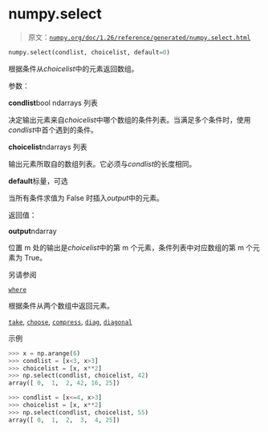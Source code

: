 # numpy.select

> 原文：[`numpy.org/doc/1.26/reference/generated/numpy.select.html`](https://numpy.org/doc/1.26/reference/generated/numpy.select.html)

```py
numpy.select(condlist, choicelist, default=0)
```

根据条件从*choicelist*中的元素返回数组。

参数：

**condlist**bool ndarrays 列表

决定输出元素来自*choicelist*中哪个数组的条件列表。当满足多个条件时，使用*condlist*中首个遇到的条件。

**choicelist**ndarrays 列表

输出元素所取自的数组列表。它必须与*condlist*的长度相同。

**default**标量，可选

当所有条件求值为 False 时插入*output*中的元素。

返回值：

**output**ndarray

位置 m 处的输出是*choicelist*中的第 m 个元素，条件列表中对应数组的第 m 个元素为 True。

另请参阅

[`where`](https://numpy.org/doc/1.26/reference/generated/numpy.where.html "numpy.where")

根据条件从两个数组中返回元素。

[`take`](https://numpy.org/doc/1.26/reference/generated/numpy.take.html "numpy.take"), [`choose`](https://numpy.org/doc/1.26/reference/generated/numpy.choose.html "numpy.choose"), [`compress`](https://numpy.org/doc/1.26/reference/generated/numpy.compress.html "numpy.compress"), [`diag`](https://numpy.org/doc/1.26/reference/generated/numpy.diag.html "numpy.diag"), [`diagonal`](https://numpy.org/doc/1.26/reference/generated/numpy.diagonal.html "numpy.diagonal")

示例

```py
>>> x = np.arange(6)
>>> condlist = [x<3, x>3]
>>> choicelist = [x, x**2]
>>> np.select(condlist, choicelist, 42)
array([ 0,  1,  2, 42, 16, 25]) 
```

```py
>>> condlist = [x<=4, x>3]
>>> choicelist = [x, x**2]
>>> np.select(condlist, choicelist, 55)
array([ 0,  1,  2,  3,  4, 25]) 
```
